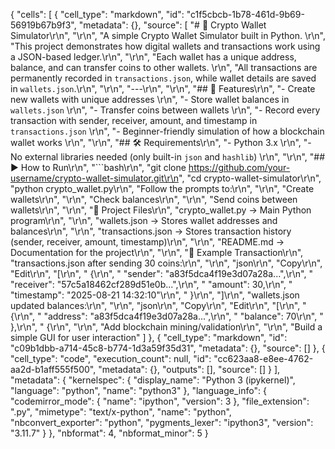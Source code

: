 {
 "cells": [
  {
   "cell_type": "markdown",
   "id": "c1f5cbcb-1b78-461d-9b69-56919b67b9f3",
   "metadata": {},
   "source": [
    "# 📌 Crypto Wallet Simulator\r\n",
    "\r\n",
    "A simple Crypto Wallet Simulator built in Python.  \r\n",
    "This project demonstrates how digital wallets and transactions work using a JSON-based ledger.\r\n",
    "\r\n",
    "Each wallet has a unique address, balance, and can transfer coins to other wallets.  \r\n",
    "All transactions are permanently recorded in `transactions.json`, while wallet details are saved in `wallets.json`.\r\n",
    "\r\n",
    "---\r\n",
    "\r\n",
    "## 🚀 Features\r\n",
    "- Create new wallets with unique addresses  \r\n",
    "- Store wallet balances in `wallets.json`  \r\n",
    "- Transfer coins between wallets  \r\n",
    "- Record every transaction with sender, receiver, amount, and timestamp in `transactions.json`  \r\n",
    "- Beginner-friendly simulation of how a blockchain wallet works  \r\n",
    "\r\n",
    "## 🛠️ Requirements\r\n",
    "- Python 3.x  \r\n",
    "- No external libraries needed (only built-in `json` and `hashlib`)  \r\n",
    "\r\n",
    "## ▶️ How to Run\r\n",
    "```bash\r\n",
    "git clone https://github.com/your-username/crypto-wallet-simulator.git\r\n",
    "cd crypto-wallet-simulator\r\n",
    "python crypto_wallet.py\r\n",
    "Follow the prompts to:\r\n",
    "\r\n",
    "Create wallets\r\n",
    "\r\n",
    "Check balances\r\n",
    "\r\n",
    "Send coins between wallets\r\n",
    "\r\n",
    "📂 Project Files\r\n",
    "crypto_wallet.py → Main Python program\r\n",
    "\r\n",
    "wallets.json → Stores wallet addresses and balances\r\n",
    "\r\n",
    "transactions.json → Stores transaction history (sender, receiver, amount, timestamp)\r\n",
    "\r\n",
    "README.md → Documentation for the project\r\n",
    "\r\n",
    "📌 Example Transaction\r\n",
    "transactions.json after sending 30 coins:\r\n",
    "\r\n",
    "json\r\n",
    "Copy\r\n",
    "Edit\r\n",
    "[\r\n",
    "  {\r\n",
    "    \"sender\": \"a83f5dca4f19e3d07a28a...\",\r\n",
    "    \"receiver\": \"57c5a18462cf289d51e0b...\",\r\n",
    "    \"amount\": 30,\r\n",
    "    \"timestamp\": \"2025-08-21 14:32:10\"\r\n",
    "  }\r\n",
    "]\r\n",
    "wallets.json updated balances:\r\n",
    "\r\n",
    "json\r\n",
    "Copy\r\n",
    "Edit\r\n",
    "[\r\n",
    "  {\r\n",
    "    \"address\": \"a83f5dca4f19e3d07a28a...\",\r\n",
    "    \"balance\": 70\r\n",
    "  },\r\n",
    "  {\r\n",
    "\r\n",
    "Add blockchain mining/validation\r\n",
    "\r\n",
    "Build a simple GUI for user interaction"
   ]
  },
  {
   "cell_type": "markdown",
   "id": "c09b1dbb-a714-45c8-b774-1d3a59f35d31",
   "metadata": {},
   "source": []
  },
  {
   "cell_type": "code",
   "execution_count": null,
   "id": "cc623aa8-e8ee-4762-aa2d-b1aff555f500",
   "metadata": {},
   "outputs": [],
   "source": []
  }
 ],
 "metadata": {
  "kernelspec": {
   "display_name": "Python 3 (ipykernel)",
   "language": "python",
   "name": "python3"
  },
  "language_info": {
   "codemirror_mode": {
    "name": "ipython",
    "version": 3
   },
   "file_extension": ".py",
   "mimetype": "text/x-python",
   "name": "python",
   "nbconvert_exporter": "python",
   "pygments_lexer": "ipython3",
   "version": "3.11.7"
  }
 },
 "nbformat": 4,
 "nbformat_minor": 5
}
